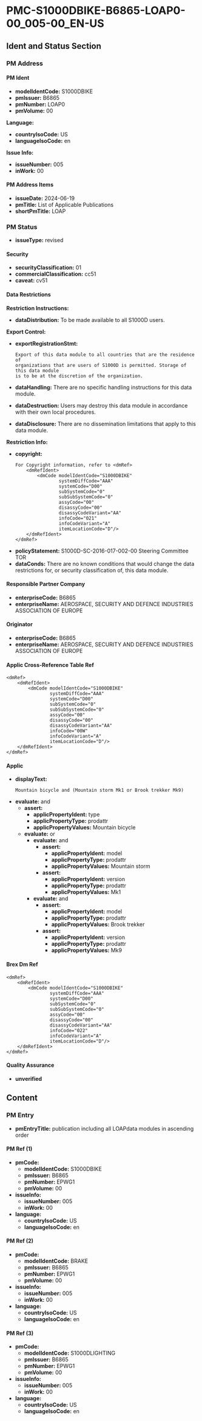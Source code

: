 # PMC-S1000DBIKE-B6865-LOAP0-00_005-00_EN-US

## Ident and Status Section

### PM Address

#### PM Ident

*   **modelIdentCode:** S1000DBIKE
*   **pmIssuer:** B6865
*   **pmNumber:** LOAP0
*   **pmVolume:** 00

**Language:**

*   **countryIsoCode:** US
*   **languageIsoCode:** en

**Issue Info:**

*   **issueNumber:** 005
*   **inWork:** 00

#### PM Address Items

*   **issueDate:** 2024-06-19
*   **pmTitle:** List of Applicable Publications
*   **shortPmTitle:** LOAP

### PM Status

*   **issueType:** revised

#### Security

*   **securityClassification:** 01
*   **commercialClassification:** cc51
*   **caveat:** cv51

#### Data Restrictions

**Restriction Instructions:**

*   **dataDistribution:** To be made available to all S1000D users.

**Export Control:**

*   **exportRegistrationStmt:**
    ```
    Export of this data module to all countries that are the residence of
    organizations that are users of S1000D is permitted. Storage of this data module
    is to be at the discretion of the organization.
    ```

*   **dataHandling:** There are no specific handling instructions for this data module.
*   **dataDestruction:** Users may destroy this data module in accordance with their own local procedures.
*   **dataDisclosure:** There are no dissemination limitations that apply to this data module.

**Restriction Info:**

*   **copyright:**
    ```
    For Copyright information, refer to <dmRef>
        <dmRefIdent>
            <dmCode modelIdentCode="S1000DBIKE"
                    systemDiffCode="AAA"
                    systemCode="D00"
                    subSystemCode="0"
                    subSubSystemCode="0"
                    assyCode="00"
                    disassyCode="00"
                    disassyCodeVariant="AA"
                    infoCode="021"
                    infoCodeVariant="A"
                    itemLocationCode="D"/>
        </dmRefIdent>
    </dmRef>
    ```
*   **policyStatement:** S1000D-SC-2016-017-002-00 Steering Committee TOR
*   **dataConds:** There are no known conditions that would change the data restrictions for, or security classification of, this data module.

#### Responsible Partner Company

*   **enterpriseCode:** B6865
*   **enterpriseName:** AEROSPACE, SECURITY AND DEFENCE INDUSTRIES ASSOCIATION OF EUROPE

#### Originator

*   **enterpriseCode:** B6865
*   **enterpriseName:** AEROSPACE, SECURITY AND DEFENCE INDUSTRIES ASSOCIATION OF EUROPE

#### Applic Cross-Reference Table Ref

```
<dmRef>
    <dmRefIdent>
        <dmCode modelIdentCode="S1000DBIKE"
                systemDiffCode="AAA"
                systemCode="D00"
                subSystemCode="0"
                subSubSystemCode="0"
                assyCode="00"
                disassyCode="00"
                disassyCodeVariant="AA"
                infoCode="00W"
                infoCodeVariant="A"
                itemLocationCode="D"/>
    </dmRefIdent>
</dmRef>
```

#### Applic

*   **displayText:**
    ```
    Mountain bicycle and (Mountain storm Mk1 or Brook trekker Mk9)
    ```
*   **evaluate:** and
    *   **assert:**
        *   **applicPropertyIdent:** type
        *   **applicPropertyType:** prodattr
        *   **applicPropertyValues:** Mountain bicycle
    *   **evaluate:** or
        *   **evaluate:** and
            *   **assert:**
                *   **applicPropertyIdent:** model
                *   **applicPropertyType:** prodattr
                *   **applicPropertyValues:** Mountain storm
            *   **assert:**
                *   **applicPropertyIdent:** version
                *   **applicPropertyType:** prodattr
                *   **applicPropertyValues:** Mk1
        *   **evaluate:** and
            *   **assert:**
                *   **applicPropertyIdent:** model
                *   **applicPropertyType:** prodattr
                *   **applicPropertyValues:** Brook trekker
            *   **assert:**
                *   **applicPropertyIdent:** version
                *   **applicPropertyType:** prodattr
                *   **applicPropertyValues:** Mk9

#### Brex Dm Ref

```
<dmRef>
    <dmRefIdent>
        <dmCode modelIdentCode="S1000DBIKE"
                systemDiffCode="AAA"
                systemCode="D00"
                subSystemCode="0"
                subSubSystemCode="0"
                assyCode="00"
                disassyCode="00"
                disassyCodeVariant="AA"
                infoCode="022"
                infoCodeVariant="A"
                itemLocationCode="D"/>
    </dmRefIdent>
</dmRef>
```

#### Quality Assurance

*   **unverified**

## Content

### PM Entry

*   **pmEntryTitle:** publication including all LOAPdata modules in ascending order

#### PM Ref (1)

*   **pmCode:**
    *   **modelIdentCode:** S1000DBIKE
    *   **pmIssuer:** B6865
    *   **pmNumber:** EPWG1
    *   **pmVolume:** 00
*   **issueInfo:**
    *   **issueNumber:** 005
    *   **inWork:** 00
*   **language:**
    *   **countryIsoCode:** US
    *   **languageIsoCode:** en

#### PM Ref (2)

*   **pmCode:**
    *   **modelIdentCode:** BRAKE
    *   **pmIssuer:** B6865
    *   **pmNumber:** EPWG1
    *   **pmVolume:** 00
*   **issueInfo:**
    *   **issueNumber:** 005
    *   **inWork:** 00
*   **language:**
    *   **countryIsoCode:** US
    *   **languageIsoCode:** en

#### PM Ref (3)

*   **pmCode:**
    *   **modelIdentCode:** S1000DLIGHTING
    *   **pmIssuer:** B6865
    *   **pmNumber:** EPWG1
    *   **pmVolume:** 00
*   **issueInfo:**
    *   **issueNumber:** 005
    *   **inWork:** 00
*   **language:**
    *   **countryIsoCode:** US
    *   **languageIsoCode:** en